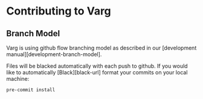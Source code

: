 # Contributing to Varg

## Branch Model

Varg is using github flow branching model as described in our [development manual][development-branch-model].

Files will be blacked automatically with each push to github. If you would like to automatically [Black][black-url] format your commits on your local machine:

```
pre-commit install
```